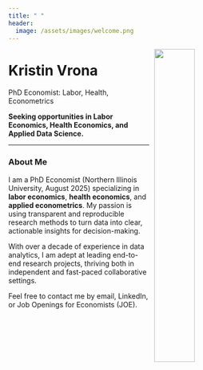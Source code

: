 ```yaml
---
title: " "
header: 
  image: /assets/images/welcome.png
---
```



<img src="https://github.com/kristin-vrona/Vrona-Profile/blob/master/assets/images/VronaKNIU2.jpg?raw=true" width="40%" hspace="10pt" align="right">


# Kristin Vrona

PhD Economist: Labor, Health, Econometrics

**Seeking opportunities in Labor Economics, Health Economics, and Applied Data Science.**

---

### About Me

I am a PhD Economist (Northern Illinois University, August 2025) specializing in **labor economics**, **health economics**, and **applied econometrics**. My passion is using transparent and reproducible research methods to turn data into clear, actionable insights for decision-making.

With over a decade of experience in data analytics, I am adept at leading end-to-end research projects, thriving both in independent and fast-paced collaborative settings.



Feel free to contact me by email, LinkedIn, or Job Openings for Economists (JOE). 







